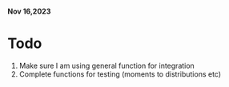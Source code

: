 #### Nov 16,2023

# Todo
1. Make sure I am using general function for integration
2. Complete functions for testing (moments to distributions etc)

